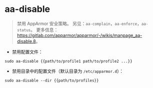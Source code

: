 # aa-disable

> 禁用 AppArmor 安全策略。
> 另见：`aa-complain`，`aa-enforce`，`aa-status`。
> 更多信息：<https://gitlab.com/apparmor/apparmor/-/wikis/manpage_aa-disable.8>。

- 禁用配置文件：

`sudo aa-disable {{path/to/profile1 path/to/profile2 ...}}`

- 禁用目录中的配置文件（默认目录为 `/etc/apparmor.d`）：

`sudo aa-disable --dir {{path/to/profiles}}`